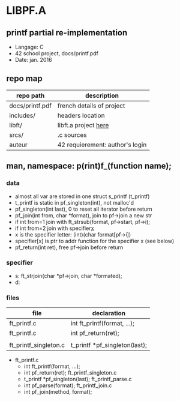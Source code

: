 # LIBPF.A
## printf partial re-implementation
- Langage: C
- 42 school project, docs/printf.pdf
- Date: jan. 2016

## repo map
| repo path | description |
| ------------- | ------------- |
| docs/printf.pdf	 | french details of project	 |
| includes/			 | headers location						 |
| libft/				 | libft.a project <a href="https://github.com/nesthub/c_libft" target="_blank">here</a>	 |
| srcs/				 | .c sources							 |
| auteur				 | 42 requierement: author's login	 |

## man, namespace: p(rint)f_(function name);
### data
- almost all var are stored in one struct s_printf (t_printf)
- t_printf is static in pf_singleton(int), not malloc'd
- pf_singleton(int last), 0 to reset all iterator before return
- pf_join(int from, char *format), join to pf->join a new str
- if int from=1 join with ft_strsub(format, pf->start, pf->i);
- if int from=2 join with specifier[x]()
- x is the specifier letter: (int)(char format[pf->i])
- specifier[x] is ptr to addr function for the specifier x (see below)
- pf_return(int ret), free pf->join before return

### specifier
- s: ft_strjoin(char *pf->join, char *formated);
- d:

### files
| file | declaration |
| ------------- | ------------- |
| ft_printf.c | int		ft_printf(format, ...); |
| ft_printf.c | int		pf_return(ret); |
|   |   |
| ft_printf_singleton.c | t_printf *pf_singleton(last); |

- ft_printf.c
	- 	int			ft_printf(format, ...);
	- 	int			pf_return(ret);
ft_printf_singleton.c
	- 	t_printf	*pf_singleton(last);
ft_printf_parse.c
	- 	int			pf_parse(format);
ft_printf_join.c
	- 	int			pf_join(method, format);
